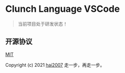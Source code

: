# Clunch Language VSCode

> 当前项目处于研发状态！

开源协议
---------------------------------------
[MIT](https://github.com/clunch-contrib/clunch-language-vscode/blob/master/LICENSE)

Copyright (c) 2021 [hai2007](https://hai2007.gitee.io/sweethome/) 走一步，再走一步。
